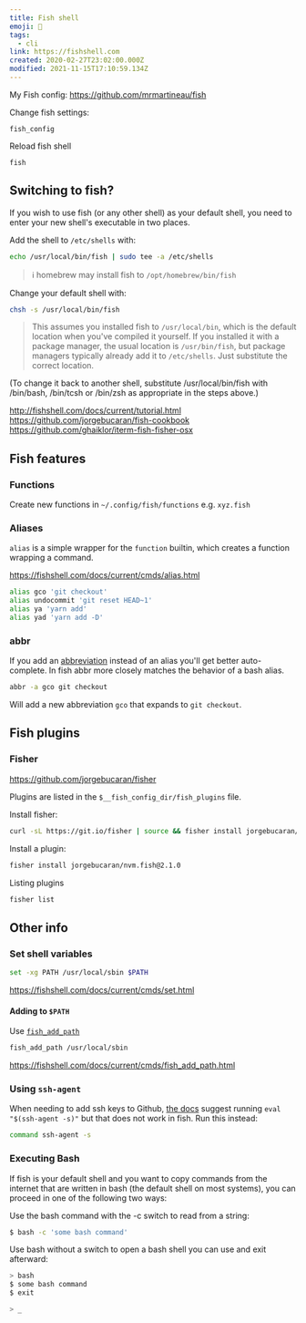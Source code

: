 ```yaml
---
title: Fish shell
emoji: 🐠
tags:
  - cli
link: https://fishshell.com
created: 2020-02-27T23:02:00.000Z
modified: 2021-11-15T17:10:59.134Z
---
```


My Fish config: https://github.com/mrmartineau/fish

Change fish settings:

```shell
fish_config
```

Reload fish shell

```shell
fish
```

## Switching to fish?

If you wish to use fish (or any other shell) as your default shell, you need to enter your new shell's executable in two places.

Add the shell to `/etc/shells` with:

```sh
echo /usr/local/bin/fish | sudo tee -a /etc/shells
```

> ℹ️ homebrew may install fish to `/opt/homebrew/bin/fish`

Change your default shell with:

```sh
chsh -s /usr/local/bin/fish
```

> This assumes you installed fish to `/usr/local/bin`, which is the default location when you've compiled it yourself. If you installed it with a package manager, the usual location is `/usr/bin/fish`, but package managers typically already add it to `/etc/shells`. Just substitute the correct location.

(To change it back to another shell, substitute /usr/local/bin/fish with /bin/bash, /bin/tcsh or /bin/zsh as appropriate in the steps above.)

http://fishshell.com/docs/current/tutorial.html
https://github.com/jorgebucaran/fish-cookbook
https://github.com/ghaiklor/iterm-fish-fisher-osx

## Fish features

### Functions

Create new functions in `~/.config/fish/functions` e.g. `xyz.fish`

### Aliases

`alias` is a simple wrapper for the `function` builtin, which creates a function wrapping a command.

https://fishshell.com/docs/current/cmds/alias.html

```sh
alias gco 'git checkout'
alias undocommit 'git reset HEAD~1'
alias ya 'yarn add'
alias yad 'yarn add -D'
```

### abbr

If you add an [abbreviation](https://fishshell.com/docs/current/cmds/abbr.html) instead of an alias you'll get better auto-complete. In fish abbr more closely matches the behavior of a bash alias.

```sh
abbr -a gco git checkout
```

Will add a new abbreviation `gco` that expands to `git checkout`.

## Fish plugins

### Fisher

https://github.com/jorgebucaran/fisher

Plugins are listed in the `$__fish_config_dir/fish_plugins` file.

Install fisher:

```sh
curl -sL https://git.io/fisher | source && fisher install jorgebucaran/fisher
```

Install a plugin:

```sh
fisher install jorgebucaran/nvm.fish@2.1.0
```

Listing plugins

```sh
fisher list
```

## Other info

### Set shell variables

```sh
set -xg PATH /usr/local/sbin $PATH
```

https://fishshell.com/docs/current/cmds/set.html

#### Adding to `$PATH`

Use [`fish_add_path`](https://fishshell.com/docs/current/cmds/fish_add_path.html)

```sh
fish_add_path /usr/local/sbin
```

https://fishshell.com/docs/current/cmds/fish_add_path.html

### Using `ssh-agent`

When needing to add ssh keys to Github, [the docs](https://docs.github.com/en/authentication/connecting-to-github-with-ssh/generating-a-new-ssh-key-and-adding-it-to-the-ssh-agent#adding-your-ssh-key-to-the-ssh-agent) suggest running `eval "$(ssh-agent -s)"` but that does not work in fish. Run this instead:

```sh
command ssh-agent -s
```

### Executing Bash

If fish is your default shell and you want to copy commands from the internet that are written in bash (the default shell on most systems), you can proceed in one of the following two ways:

Use the bash command with the -c switch to read from a string:

```sh
$ bash -c 'some bash command'
```

Use bash without a switch to open a bash shell you can use and exit afterward:

```sh
> bash
$ some bash command
$ exit

> _
```
